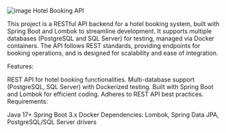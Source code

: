 ![image](https://github.com/user-attachments/assets/32ee42de-a425-43e4-b6c5-edf05daa2a2e)
Hotel Booking API

This project is a RESTful API backend for a hotel booking system, built with Spring Boot and Lombok to streamline development. It supports multiple databases (PostgreSQL and SQL Server) for testing, managed via Docker containers. The API follows REST standards, providing endpoints for booking operations, and is designed for scalability and ease of integration.

Features:

REST API for hotel booking functionalities.
Multi-database support (PostgreSQL, SQL Server) with Dockerized testing.
Built with Spring Boot and Lombok for efficient coding.
Adheres to REST API best practices.
Requirements:

Java 17+
Spring Boot 3.x
Docker
Dependencies: Lombok, Spring Data JPA, PostgreSQL/SQL Server drivers
